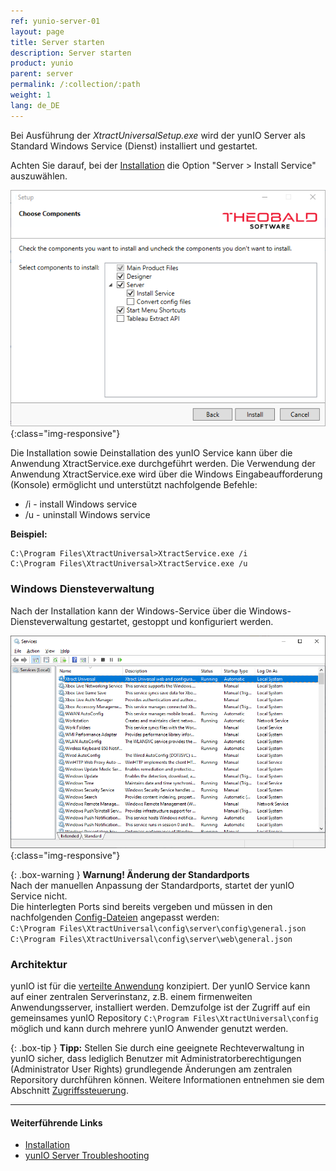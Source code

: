 ```yaml
---
ref: yunio-server-01
layout: page
title: Server starten
description: Server starten
product: yunio
parent: server
permalink: /:collection/:path
weight: 1
lang: de_DE
---
```


Bei Ausführung der *XtractUniversalSetup.exe* wird der yunIO Server als Standard Windows Service (Dienst) installiert und gestartet.

Achten Sie darauf, bei der [Installation](../einfuehrung/installation-und-update) die Option "Server > Install Service" auszuwählen.

![Services-Install](/img/content/xu/XU_Setup_3.png){:class="img-responsive"}

Die Installation sowie Deinstallation des yunIO Service kann über die Anwendung XtractService.exe durchgeführt werden.
Die Verwendung der Anwendung XtractService.exe wird über die Windows Eingabeaufforderung (Konsole) ermöglicht und unterstützt nachfolgende Befehle:

- /i - install Windows service
- /u - uninstall Windows service

**Beispiel:**
```
C:\Program Files\XtractUniversal>XtractService.exe /i
C:\Program Files\XtractUniversal>XtractService.exe /u
```

### Windows Diensteverwaltung

Nach der Installation kann der Windows-Service über die Windows-Diensteverwaltung gestartet, gestoppt und konfiguriert werden.

![Services-Start-Server](/img/content/Services-Start-Server.png){:class="img-responsive"}


{: .box-warning }
**Warnung! Änderung der Standardports**<br>
Nach der manuellen Anpassung der Standardports, startet der yunIO Service nicht.<br>
Die hinterlegten Ports sind bereits vergeben und müssen in den nachfolgenden [Config-Dateien](./ports) angepasst werden:<br>
`C:\Program Files\XtractUniversal\config\server\config\general.json`<br>
`C:\Program Files\XtractUniversal\config\server\web\general.json`

### Architektur

yunIO ist für die [verteilte Anwendung](../einfuehrung#grundfunktionalit%C3%A4t---architektur) konzipiert. Der yunIO Service kann auf einer zentralen Serverinstanz, z.B. einem firmenweiten Anwendungsserver, installiert werden.
Demzufolge ist der Zugriff auf ein gemeinsames yunIO Repository `C:\Program Files\XtractUniversal\config` möglich und kann durch mehrere yunIO Anwender genutzt werden.

{: .box-tip }
**Tipp:** Stellen Sie durch eine geeignete Rechteverwaltung in yunIO sicher, dass lediglich Benutzer mit Administratorberechtigungen (Administrator User Rights) grundlegende Änderungen am zentralen Reporsitory durchführen können. Weitere Informationen entnehmen sie dem Abschnitt [Zugriffssteuerung](../sicherheit/zugriffsverwaltung).

*****
#### Weiterführende Links
- [Installation](../einfuehrung/installation-und-update)
- [yunIO Server Troubleshooting](https://kb.theobald-software.com/troubleshooting/xu_windows_service_not_running)


